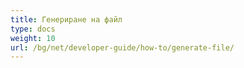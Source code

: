 ```yaml
---
title: Генериране на файл
type: docs
weight: 10
url: /bg/net/developer-guide/how-to/generate-file/
---
```

